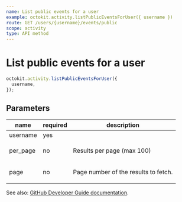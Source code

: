 ```yaml
---
name: List public events for a user
example: octokit.activity.listPublicEventsForUser({ username })
route: GET /users/{username}/events/public
scope: activity
type: API method
---
```


# List public events for a user

```js
octokit.activity.listPublicEventsForUser({
  username,
});
```

## Parameters

<table>
  <thead>
    <tr>
      <th>name</th>
      <th>required</th>
      <th>description</th>
    </tr>
  </thead>
  <tbody>
    <tr><td>username</td><td>yes</td><td>

</td></tr>
<tr><td>per_page</td><td>no</td><td>

Results per page (max 100)

</td></tr>
<tr><td>page</td><td>no</td><td>

Page number of the results to fetch.

</td></tr>
  </tbody>
</table>

See also: [GitHub Developer Guide documentation](https://docs.github.com/rest/reference/activity#list-public-events-for-a-user).
